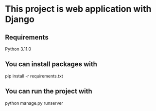 # This project is web application with Django

## Requirements
Python 3.11.0 

## You can install packages with
pip install -r requirements.txt

## You can run the project with
python manage.py runserver
